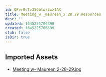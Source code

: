 ```yaml
---
id: QPer0cTv35Qblwz6wzIAX
title: Meeting_w _maureen_2 28 29 Resources
desc: ''
updated: 1645225706399
created: 1645225706399
stub: false
isDir: true
---
```

## Imported Assets
- [Meeting w- Maureen 2-28-29.jpg](/assets/meeting-w--maureen-2-28-29.jpg)
